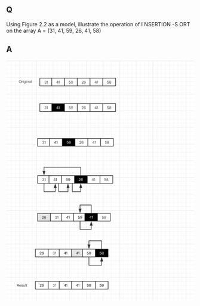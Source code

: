 ## Q
Using Figure 2.2 as a model, illustrate the operation of I NSERTION -S ORT on the array A = (31, 41, 59, 26, 41, 58)
## A
![](https://raw.githubusercontent.com/KnewHow/FPAlgorithms/master/problem-solution/chapter02-basic-algorithms/img/2.1-1.png)
